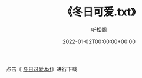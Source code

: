 ﻿---
title:  《冬日可爱.txt》
date:   2022-01-02T00:00:00+00:00
author: 听松阁
layout: post
permalink: /冬日可爱/
categories: 小说
tags: [小说]
---

点击《 [冬日可爱.txt](http://img.660000.xyz/bookstukust/book/bntxt/10/冬日可爱.txt)》进行下载